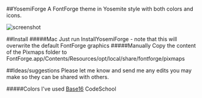 ##YosemiForge
A FontForge theme in Yosemite style with both colors and icons.

![screenshot](https://raw.githubusercontent.com/andreaslarsen/yosemiforge/master/Resources/YosemiForgeScreenshot.png)

##Install
#####Mac
Just run InstallYosemiForge - note that this will overwrite the default FontForge graphics
#####Manually
Copy the content of the Pixmaps folder to FontForge.app/Contents/Resources/opt/local/share/fontforge/pixmaps

##Ideas/suggestions
Please let me know and send me any edits you may make so they can be shared with others.

#####Colors
I've used [Base16](https://github.com/chriskempson/base16) CodeSchool

